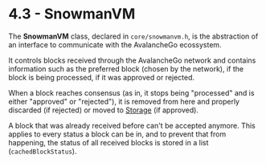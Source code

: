 # 4.3 - SnowmanVM

The **SnowmanVM** class, declared in `core/snowmanvm.h`, is the abstraction of an interface to communicate with the AvalancheGo ecossystem.

It controls blocks received through the AvalancheGo network and contains information such as the preferred block (chosen by the network), if the block is being processed, if it was approved or rejected.

When a block reaches consensus (as in, it stops being "processed" and is either "approved" or "rejected"), it is removed from here and properly discarded (if rejected) or moved to [Storage](4-1.md) (if approved).

A block that was already received before can't be accepted anymore. This applies to every status a block can be in, and to prevent that from happening, the status of all received blocks is stored in a list (`cachedBlockStatus`).

